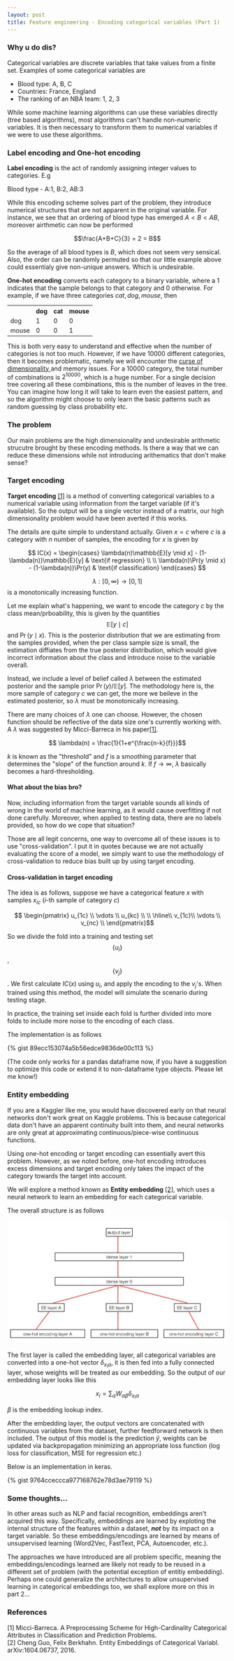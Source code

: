 ```yaml
---
layout: post
title: Feature engineering - Encoding categorical variables (Part 1)
---
```



### Why u do dis?

Categorical variables are discrete variables that take values from a finite set. Examples of some categorical variables are 

<ul>
	<li> Blood type: A, B, C</li>
	<li> Countries: France, England </li>
	<li> The ranking of an NBA team: 1, 2, 3 </li>
</ul>

While some machine learning algorithms can use these variables directly (tree based algorithms), most algorithms can't handle non-numeric variables. It is then necessary to transform them to numerical variables if we were to use these algorithms. 

### Label encoding and One-hot encoding

**Label encoding** is the act of randomly assigning integer values to categories. E.g

Blood type - A:1, B:2, AB:3

While this encoding scheme solves part of the problem, they introduce numerical structures that are not apparent in the original variable. For instance, we see that an ordering of blood type has emerged $A<B<AB$, moreover airthmetic can now be performed 

$$\frac{A+B+C}{3} = 2 = B$$

So the average of all blood types is $B$, which does not seem very sensical. Also, the order can be randomly permuted so that our little example above could essentialy give non-unique answers. Which is undesirable. 

**One-hot encoding** converts each category to a binary variable, where a 1 indicates that the sample belongs to that category and 0 otherwise. For example, if we have three categories $cat, dog, mouse$, then 
<table><tr><th></th><th>dog</th><th>cat</th><th>mouse</th></tr><tr><td>dog</td><td>1</td><td>0</td><td>0</td></tr><tr><td>mouse</td><td>0</td><td>0</td><td>1</td></tr></table>

This is both very easy to understand and effective when the number of categories is not too much. However, if we have 10000 different categories, then it becomes problematic, namely we will encounter the <a href='https://en.wikipedia.org/wiki/Curse_of_dimensionality'> curse of dimensionality </a> and memory issues. For a 10000 category, the total number of combinations is $2^{10000}$, which is a huge number. For a single decision tree covering all these combinations, this is the number of leaves in the tree. You can imagine how long it will take to learn even the easiest pattern, and so the algorithm might choose to only learn the basic patterns such as random guessing by class probability etc.

### The problem

Our main problems are the high dimensionality and undesirable arithmetic strucutre brought by these encoding methods. Is there a way that we can reduce these dimensions while not introducing arithematics that don't make sense? 

### Target encoding

**Target encoding** <a href='#1'>[1]</a> is a method of converting categorical variables to a numerical variable using information from the target variable (if it's available). So the output will be a single vector instead of a matrix, our high dimensionality problem would have been averted if this works.

The details are quite simple to understand actually. Given $x=c$ where $c$ is a category with $n$ number of samples, the encoding for $x$ is given by 

$$ IC(x) = \begin{cases} 
			\lambda(n)\mathbb{E}[y \mid x] - (1-\lambda(n))\mathbb{E}[y] & \text{if regression} \\
			\\
			\lambda(n)\Pr(y \mid x) - (1-\lambda(n))\Pr(y) & \text{if classification} 
			\end{cases}
$$

$$\lambda:[0, \infty) \rightarrow [0,1]$$ is a monotonically increasing function.

Let me explain what's happening, we want to encode the category $c$ by the class mean/prboability, this is given by the quantities $$\mathbb{E}[y \mid c]$$ and $\Pr(y \mid x)$. This is the posterior distribution that we are estimating from the samples provided, when the per class sample size is small, the estimation diffiates from the true posterior distribution, which would give incorrect information about the class and introduce noise to the variable overall.

Instead, we include a level of belief called $\lambda$ between the estimated posterior and the sample prior $\Pr(y)$/$\mathbb{E}[y]$. The methodology here is, the more sample of category $c$ we can get, the more we beileve in the estimated posterior, so $\lambda$ must be monotonically increasing.

There are many choices of $\lambda$ one can choose. However, the chosen function should be reflective of the data size one's currently working with. A $\lambda$ was suggested by Micci-Barreca in his paper<a href='#1'>[1]</a>. 

$$ \lambda(n) = \frac{1}{1+e^{\frac{n-k}{f}}}$$

$k$ is known as the "threshold" and $f$ is a smoothing parameter that determines the "slope" of the function around $k$. If $f\rightarrow \infty$, $\lambda$ basically becomes a hard-thresholding.

#### What about the bias bro?

Now, including information from the target variable sounds all kinds of wrong in the world of machine learning, as it would cause overfitting if not done carefully. Moreover, when applied to testing data, there are no labels provided, so how do we cope that situation? 

Those are all legit concerns, one way to overcome all of these issues is to use "cross-validation". I put it in quotes because we are not actually evaluating the score of a model, we simply want to use the methodology of cross-validation to reduce bias built up by using target encoding. 


#### Cross-validation in target encoding
The idea is as follows, suppose we have a categorical feature $x$ with samples $x_{ic}$ ($i$-th sample of category $c$)

$$ \begin{pmatrix}
	u_{1c} \\
	\vdots \\
	u_{kc} \\ \\
	\hline\\
	v_{1c}\\
	\vdots \\
	v_{nc} \\
	\end{pmatrix}$$

So we divide the fold into a training and testing set $$\{u_i\}$$, $$\{v_j\}$$. We first calculate $IC(x)$ using $u_i$, and apply the encoding to the $v_j$'s. When trained using this method, the model will simulate the scenario during testing stage.

In practice, the training set inside each fold is further divided into more folds to include more noise to the encoding of each class. 

The implementation is as follows 

{% gist 89ecc153074a5b56edce9836de00c113 %}

(The code only works for a pandas dataframe now, if you have a suggestion to optimize this code or extend it to non-dataframe type objects. Please let me know!)


### Entity embedding

If you are a Kaggler like me, you would have discovered early on that neural networks don't work great on Kaggle problems. This is because categorical data don't have an apparent continuity built into them, and neural networks are only great at approximating continuous/piece-wise continuous functions.

Using one-hot encoding or target encoding can essentially avert this problem. However, as we noted before, one-hot encoding introduces excess dimensions and target encoding only takes the impact of the category towards the target into account. 

We will explore a method known as **Entity embedding** <a href='#2'> [2]</a>, which uses a neural network to learn an embedding for each categorical variable. 

The overall structure is as follows 

![structure](/assets/images/entity_embedding_structure.JPG)

The first layer is called the embedding layer, all categorical variables are converted into a one-hot vector $\delta_{x_i\alpha}$, it is then fed into a fully connected layer, whose weights will be treated as our embedding. So the output of our embedding layer looks like this

$$ x_i = \sum_{\alpha} W_{\alpha\beta}\delta_{x_i\alpha} $$

$\beta$ is the embedding lookup index. 

After the embedding layer, the output vectors are concatenated with continuous variables from the dataset, further feedforward network is then included. The output of this model is the prediction $\hat{y}$, weights can be updated via backpropagation minimizing an appropriate loss function (log loss for classification, MSE for regression etc.)

Below is an implementation in keras. 

{% gist 9764cceccca977168762e78d3ae79119 %}


### Some thoughts...

In other areas such as NLP and facial recognition, embeddings aren't acquired this way. Specifically, embeddings are learned by exploting the internal structure of the features within a dataset, ***not*** by its impact on a target variable. So these embeddings/encodings are learned by means of unsupervised learning (Word2Vec, FastText, PCA, Autoencoder, etc.).

The approaches we have introduced are all problem specific, meaning the embeddings/encodings learned are likely not ready to be reused in a different set of problem (with the potential exception of entitiy embedding). Perhaps one could generalize the architectures to allow unsupervised learning in categorical embeddings too, we shall explore more on this in part 2... 


<!-- Part of the task of encoding categorical variables maximizing the resulting liklihood function $\Pr(y \mid f(c))$. In target encoding, we are maximizing the likelihood function of a binomial(multinomial) dsitribution for each category. Of course, the best estimate of $p_c$, the probability of category $c$ having a positive outcome, is given by 

$$ \tilde{p}_c = \frac{|\{y|y=1, \: x=k\}|}{|\{x| x=k\}|} $$

Note that in this encoding scheme, we have ignored all other variables at our disposal. If we were to include these information, it would be much more difficult to maximize the likelihood function. Instead, we approximate the optimal solution 

The general question of encoding a categorical variable, can be rephrased as finding a function $f:\mathbb{\Omega} \rightarrow V$ such that 

$$ f = \mathop{\arg\, \max}\limits_g \sum_{c\in C}	\Pr(y \mid g(\tilde{c}), x_1,\cdots, x_m) $$

$\tilde{c}$ is the one hot vector for category $c$, $V$ is a vector space, $\Omega$ is the sample space of the categorical variable $x$ and $x_i$ are other variables in the dataset.  -->

### References

<div id='1'>
	[1] Micci-Barreca. A Preprocessing Scheme for High-Cardinality Categorical Attributes in Classification and Prediction Problems.
</div>

<div id='2'>
	[2] Cheng Guo, Felix Berkhahn. Entity Embeddings of Categorical Variabl. arXiv:1604.06737, 2016.
</div>
